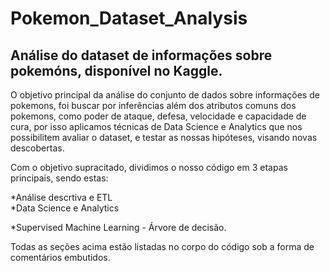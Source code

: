 # Pokemon_Dataset_Analysis
## Análise do dataset de informações sobre pokemóns, disponível no Kaggle.


O objetivo principal da análise do conjunto de dados sobre informações de pokemons, foi buscar por inferências além dos atributos comuns dos pokemons, como poder de ataque, defesa, velocidade e capacidade de cura, por isso aplicamos técnicas de Data Science e Analytics que nos possibilitem avaliar o dataset, e testar as nossas hipóteses, visando novas descobertas. 

Com o objetivo supracitado, dividimos o nosso código em 3 etapas principais, sendo estas: 

*Análise descrtiva e ETL  
*Data Science e Analytics

*Supervised Machine Learning - Árvore de decisão. 

Todas as seções acima estão listadas no corpo do código sob a forma de comentários embutidos. 
